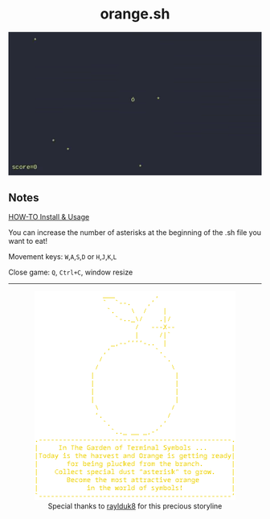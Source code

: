 <div align = center>
<h1>orange.sh</h1>
<img src="orange.gif">
</div>


## Notes

[HOW-TO Install & Usage](https://github.com/everydayikillmylinux/orange-sh/wiki/Installation-&-Usage-Guide-Wiki)

You can increase the number of asterisks at the beginning of the .sh file you want to eat!

Movement keys: `W`,`A`,`S`,`D` or `H`,`J`,`K`,`L`

Close game: `Q`, `Ctrl+C`, window resize

---



<div align = center>
<img src="ascii_art.png">
<br>
Special thanks to <a href="https://github.com/raylduk8">raylduk8</a> for this precious storyline

</div>
